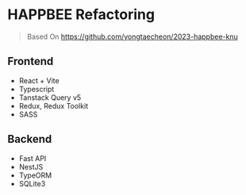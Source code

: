 # HAPPBEE Refactoring

> Based On https://github.com/yongtaecheon/2023-happbee-knu

## Frontend

- React + Vite
- Typescript
- Tanstack Query v5
- Redux, Redux Toolkit
- SASS

## Backend

- Fast API
- NestJS
- TypeORM
- SQLite3
